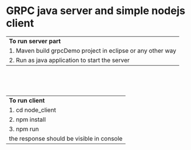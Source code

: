 # GRPC java server and simple nodejs client

<table width="100%" >
<tr><td><b>To run server part</b></td></tr>
<tr><td>1. Maven build grpcDemo project in eclipse or any other way </td></tr>
<tr><td>2. Run as java application to start the server</td></tr>
<table>
<br/>
<br/>

<table width="100%" >
<tr><td><b>To run client</td></tr>
<tr><td>1. cd node_client</td></tr>
<tr><td>2. npm install</td></tr>
<tr><td>3. npm run</td></tr>
<tr><td>the response should be visible in console</td></tr>
<table>
